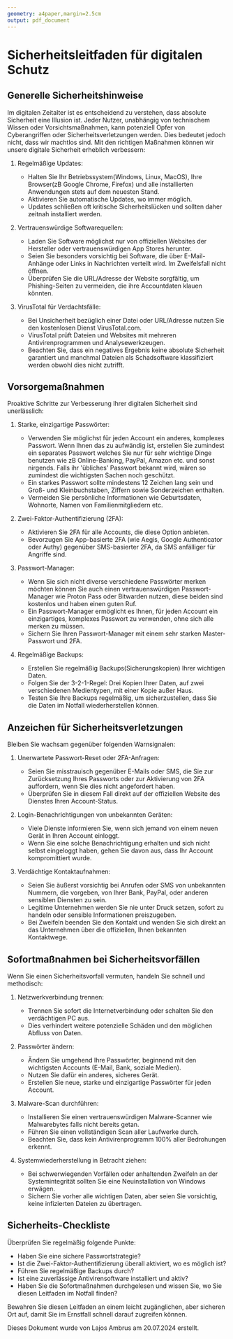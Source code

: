 ```yaml
---
geometry: a4paper,margin=2.5cm
output: pdf_document
---
```


# Sicherheitsleitfaden für digitalen Schutz

## Generelle Sicherheitshinweise

Im digitalen Zeitalter ist es entscheidend zu verstehen, dass absolute Sicherheit eine Illusion ist. Jeder Nutzer, unabhängig von technischem Wissen oder Vorsichtsmaßnahmen, kann potenziell Opfer von Cyberangriffen oder Sicherheitsverletzungen werden. Dies bedeutet jedoch nicht, dass wir machtlos sind. Mit den richtigen Maßnahmen können wir unsere digitale Sicherheit erheblich verbessern:

1. Regelmäßige Updates:
   - Halten Sie Ihr Betriebssystem(Windows, Linux, MacOS), Ihre Browser(zB Google Chrome, Firefox) und alle installierten Anwendungen stets auf dem neuesten Stand.
   - Aktivieren Sie automatische Updates, wo immer möglich.
   - Updates schließen oft kritische Sicherheitslücken und sollten daher zeitnah installiert werden.

2. Vertrauenswürdige Softwarequellen:
   - Laden Sie Software möglichst nur von offiziellen Websites der Hersteller oder vertrauenswürdigen App Stores herunter.
   - Seien Sie besonders vorsichtig bei Software, die über E-Mail-Anhänge oder Links in Nachrichten verteilt wird. Im Zweifelsfall nicht öffnen.
   - Überprüfen Sie die URL/Adresse der Website sorgfältig, um Phishing-Seiten zu vermeiden, die ihre Accountdaten klauen könnten.

3. VirusTotal für Verdachtsfälle:
   - Bei Unsicherheit bezüglich einer Datei oder URL/Adresse nutzen Sie den kostenlosen Dienst VirusTotal.com.
   - VirusTotal prüft Dateien und Websites mit mehreren Antivirenprogrammen und Analysewerkzeugen.
   - Beachten Sie, dass ein negatives Ergebnis keine absolute Sicherheit garantiert und manchmal Dateien als Schadsoftware klassifiziert werden obwohl dies nicht zutrifft.

## Vorsorgemaßnahmen

Proaktive Schritte zur Verbesserung Ihrer digitalen Sicherheit sind unerlässlich:

1. Starke, einzigartige Passwörter:
   - Verwenden Sie möglichst für jeden Account ein anderes, komplexes Passwort. Wenn Ihnen das zu aufwändig ist, erstellen Sie zumindest ein separates Passwort welches Sie nur für sehr wichtige Dinge benutzen wie zB Online-Banking, PayPal, Amazon etc. und sonst nirgends. Falls ihr 'übliches' Passwort bekannt wird, wären so zumindest die wichtigsten Sachen noch geschützt.
   - Ein starkes Passwort sollte mindestens 12 Zeichen lang sein und Groß- und Kleinbuchstaben, Ziffern sowie Sonderzeichen enthalten.
   - Vermeiden Sie persönliche Informationen wie Geburtsdaten, Wohnorte, Namen von Familienmitgliedern etc.

2. Zwei-Faktor-Authentifizierung (2FA):
   - Aktivieren Sie 2FA für alle Accounts, die diese Option anbieten.
   - Bevorzugen Sie App-basierte 2FA (wie Aegis, Google Authenticator oder Authy) gegenüber SMS-basierter 2FA, da SMS anfälliger für Angriffe sind.

3. Passwort-Manager:
   - Wenn Sie sich nicht diverse verschiedene Passwörter merken möchten können Sie auch einen vertrauenswürdigen Passwort-Manager wie Proton Pass oder Bitwarden nutzen, diese beiden sind kostenlos und haben einen guten Ruf.
   - Ein Passwort-Manager ermöglicht es Ihnen, für jeden Account ein einzigartiges, komplexes Passwort zu verwenden, ohne sich alle merken zu müssen.
   - Sichern Sie Ihren Passwort-Manager mit einem sehr starken Master-Passwort und 2FA.

4. Regelmäßige Backups:
   - Erstellen Sie regelmäßig Backups(Sicherungskopien) Ihrer wichtigen Daten.
   - Folgen Sie der 3-2-1-Regel: Drei Kopien Ihrer Daten, auf zwei verschiedenen Medientypen, mit einer Kopie außer Haus.
   - Testen Sie Ihre Backups regelmäßig, um sicherzustellen, dass Sie die Daten im Notfall wiederherstellen können.

## Anzeichen für Sicherheitsverletzungen

Bleiben Sie wachsam gegenüber folgenden Warnsignalen:

1. Unerwartete Passwort-Reset oder 2FA-Anfragen:
   - Seien Sie misstrauisch gegenüber E-Mails oder SMS, die Sie zur Zurücksetzung Ihres Passworts oder zur Aktivierung von 2FA auffordern, wenn Sie dies nicht angefordert haben.
   - Überprüfen Sie in diesem Fall direkt auf der offiziellen Website des Dienstes Ihren Account-Status.

2. Login-Benachrichtigungen von unbekannten Geräten:
   - Viele Dienste informieren Sie, wenn sich jemand von einem neuen Gerät in Ihren Account einloggt.
   - Wenn Sie eine solche Benachrichtigung erhalten und sich nicht selbst eingeloggt haben, gehen Sie davon aus, dass Ihr Account kompromittiert wurde.

3. Verdächtige Kontaktaufnahmen:
   - Seien Sie äußerst vorsichtig bei Anrufen oder SMS von unbekannten Nummern, die vorgeben, von Ihrer Bank, PayPal, oder anderen sensiblen Diensten zu sein.
   - Legitime Unternehmen werden Sie nie unter Druck setzen, sofort zu handeln oder sensible Informationen preiszugeben.
   - Bei Zweifeln beenden Sie den Kontakt und wenden Sie sich direkt an das Unternehmen über die offiziellen, Ihnen bekannten Kontaktwege.

## Sofortmaßnahmen bei Sicherheitsvorfällen

Wenn Sie einen Sicherheitsvorfall vermuten, handeln Sie schnell und methodisch:

1. Netzwerkverbindung trennen:
   - Trennen Sie sofort die Internetverbindung oder schalten Sie den verdächtigen PC aus.
   - Dies verhindert weitere potenzielle Schäden und den möglichen Abfluss von Daten.

2. Passwörter ändern:
   - Ändern Sie umgehend Ihre Passwörter, beginnend mit den wichtigsten Accounts (E-Mail, Bank, soziale Medien).
   - Nutzen Sie dafür ein anderes, sicheres Gerät.
   - Erstellen Sie neue, starke und einzigartige Passwörter für jeden Account.

3. Malware-Scan durchführen:
   - Installieren Sie einen vertrauenswürdigen Malware-Scanner wie Malwarebytes falls nicht bereits getan.
   - Führen Sie einen vollständigen Scan aller Laufwerke durch.
   - Beachten Sie, dass kein Antivirenprogramm 100% aller Bedrohungen erkennt.

4. Systemwiederherstellung in Betracht ziehen:
   - Bei schwerwiegenden Vorfällen oder anhaltenden Zweifeln an der Systemintegrität sollten Sie eine Neuinstallation von Windows erwägen.
   - Sichern Sie vorher alle wichtigen Daten, aber seien Sie vorsichtig, keine infizierten Dateien zu übertragen.

## Sicherheits-Checkliste

Überprüfen Sie regelmäßig folgende Punkte:

- Haben Sie eine sichere Passwortstrategie?
- Ist die Zwei-Faktor-Authentifizierung überall aktiviert, wo es möglich ist?
- Führen Sie regelmäßige Backups durch?
- Ist eine zuverlässige Antivirensoftware installiert und aktiv?
- Haben Sie die Sofortmaßnahmen durchgelesen und wissen Sie, wo Sie diesen Leitfaden im Notfall finden?

Bewahren Sie diesen Leitfaden an einem leicht zugänglichen, aber sicheren Ort auf, damit Sie im Ernstfall schnell darauf zugreifen können.

Dieses Dokument wurde von Lajos Ambrus am 20.07.2024 erstellt.
